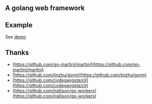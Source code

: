 A golang web framework
---

## Example
See [demo](Demo)

## Thanks
 * [https://github.com/go-martini/martini](https://github.com/go-martini/martini)
 * [https://github.com/jinzhu/gorm](https://github.com/jinzhu/gorm)
 * [https://github.com/codegangsta/cli](https://github.com/codegangsta/cli)
 * [https://github.com/jrallison/go-workers](https://github.com/jrallison/go-workers)
